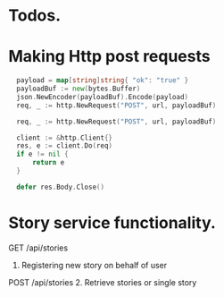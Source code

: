 

# Todos.


# Making Http post requests
```go
  payload = map[string]string{ "ok": "true" }
  payloadBuf := new(bytes.Buffer)
  json.NewEncoder(payloadBuf).Encode(payload)
  req, _ := http.NewRequest("POST", url, payloadBuf)

  req, _ := http.NewRequest("POST", url, payloadBuf)

  client := &http.Client{}
  res, e := client.Do(req)
  if e != nil {
      return e
  }

  defer res.Body.Close()
```

# Story service functionality.

GET /api/stories
1. Registering new story on behalf of user


POST /api/stories
2. Retrieve stories or single story